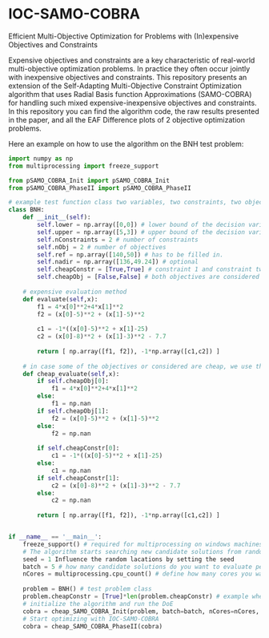 # IOC-SAMO-COBRA
Efficient Multi-Objective Optimization for Problems with (In)expensive Objectives and Constraints

Expensive objectives and constraints are a key characteristic of real-world multi-objective optimization problems. In practice they often occur jointly with inexpensive objectives and constraints. This repository presents an extension of the Self-Adapting Multi-Objective Constraint Optimization algorithm that uses Radial Basis function Approximations (SAMO-COBRA) for handling such mixed expensive-inexpensive objectives and constraints. In this repository you can find the algorithm code, the raw results presented in the paper, and all the EAF Difference plots of 2 objective optimization problems. 

Here an example on how to use the algorithm on the BNH test problem:
```python
import numpy as np
from multiprocessing import freeze_support

from pSAMO_COBRA_Init import pSAMO_COBRA_Init
from pSAMO_COBRA_PhaseII import pSAMO_COBRA_PhaseII

# example test function class two variables, two constraints, two objectives
class BNH:
    def __init__(self):
        self.lower = np.array([0,0]) # lower bound of the decision variables
        self.upper = np.array([5,3]) # upper bound of the decision variables
        self.nConstraints = 2 # number of constraints
        self.nObj = 2 # number of objectives
        self.ref = np.array([140,50]) # has to be filled in.  
        self.nadir = np.array([136,49.24]) # optional 
        self.cheapConstr = [True,True] # constraint 1 and constraint two are considered inexpensive and are directly used
        self.cheapObj = [False,False] # both objectives are considered as expensive and will be predicted with RBFs. 
        
    # expensive evaluation method
    def evaluate(self,x): 
        f1 = 4*x[0]**2+4*x[1]**2
        f2 = (x[0]-5)**2 + (x[1]-5)**2
        
        c1 = -1*((x[0]-5)**2 + x[1]-25)
        c2 = (x[0]-8)**2 + (x[1]-3)**2 - 7.7
        
        return [ np.array([f1, f2]), -1*np.array([c1,c2]) ]
    
    # in case some of the objectives or considered are cheap, we use this evaluation method during the search for candidate solutions.
    def cheap_evaluate(self,x):
        if self.cheapObj[0]:
            f1 = 4*x[0]**2+4*x[1]**2
        else:
            f1 = np.nan
        if self.cheapObj[1]:
            f2 = (x[0]-5)**2 + (x[1]-5)**2
        else:
            f2 = np.nan
        
        if self.cheapConstr[0]:
            c1 = -1*((x[0]-5)**2 + x[1]-25)
        else:
            c1 = np.nan
        if self.cheapConstr[1]:
            c2 = (x[0]-8)**2 + (x[1]-3)**2 - 7.7
        else:
            c2 = np.nan
        
        return [ np.array([f1, f2]), -1*np.array([c1,c2]) ]


if __name__ == '__main__':  
    freeze_support() # required for multiprocessing on windows machines
    # The algorithm starts searching new candidate solutions from random locations in the search space.
    seed = 1 Influence the random lacations by setting the seed
    batch = 5 # how many candidate solutions do you want to evaluate per iteration? should be larger or equal to 1. 
    nCores = multiprocessing.cpu_count() # define how many cores you want to use for the optimization process. 
    
    problem = BNH() # test problem class
    problem.cheapConstr = [True]*len(problem.cheapConstr) # example where the constraints are considered as cheap
    # initialize the algorithm and run the DoE
    cobra = cheap_SAMO_COBRA_Init(problem, batch=batch, nCores=nCores, computeStartingPoints=16, cobraSeed=seed, iterPlot=True) 
    # Start optimizing with IOC-SAMO-COBRA
    cobra = cheap_SAMO_COBRA_PhaseII(cobra)

```
